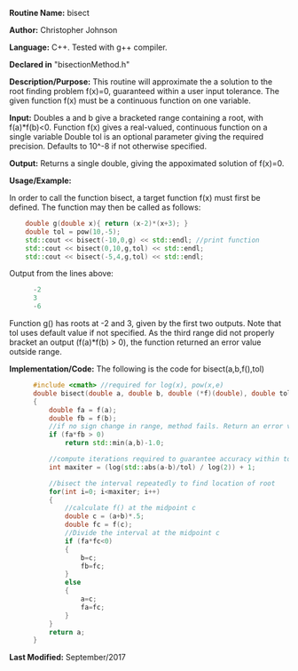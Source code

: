 **Routine Name:** bisect

**Author:** Christopher Johnson

**Language:** C++. Tested with g++ compiler.

**Declared in** "bisectionMethod.h"

**Description/Purpose:** This routine will approximate the a solution to the root finding problem f(x)=0, guaranteed within a user input tolerance. The given function f(x) must be a continuous function on one variable.

**Input:**
Doubles a and b give a bracketed range containing a root, with f(a)\*f(b)<0.
Function f(x) gives a real-valued, continuous function on a single variable
Double tol is an optional parameter giving the required precision. Defaults to 10^-8 if not otherwise specified.

**Output:**
Returns a single double, giving the appoximated solution of f(x)=0.

**Usage/Example:**

In order to call the function bisect, a target function f(x) must first be defined. The function may then be called as follows:
```C++
    double g(double x){ return (x-2)*(x+3); }
    double tol = pow(10,-5);
    std::cout << bisect(-10,0,g) << std::endl; //print function
    std::cout << bisect(0,10,g,tol) << std::endl;
    std::cout << bisect(-5,4,g,tol) << std::endl;
```
Output from the lines above:
```c++
      -2
      3
      -6
```
Function g() has roots at -2 and 3, given by the first two outputs. Note that tol uses default value if not specified.
As the third range did not properly bracket an output (f(a)\*f(b) > 0), the function returned an error value outside range.


**Implementation/Code:** The following is the code for bisect(a,b,f(),tol)
```c++
      #include <cmath> //required for log(x), pow(x,e)
      double bisect(double a, double b, double (*f)(double), double tol=pow(10,-8))
      {
          double fa = f(a);
          double fb = f(b);
          //if no sign change in range, method fails. Return an error value outside of range
          if (fa*fb > 0)
              return std::min(a,b)-1.0;

          //compute iterations required to guarantee accuracy within tol
          int maxiter = (log(std::abs(a-b)/tol) / log(2)) + 1;

          //bisect the interval repeatedly to find location of root
          for(int i=0; i<maxiter; i++)
          {
              //calculate f() at the midpoint c
              double c = (a+b)*.5;
              double fc = f(c);
              //Divide the interval at the midpoint c
              if (fa*fc<0)
              {
                  b=c;
                  fb=fc;
              }
              else
              {
                  a=c;
                  fa=fc;
              }
          }
          return a;
      }
```
**Last Modified:** September/2017
